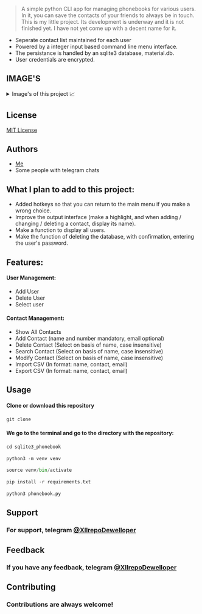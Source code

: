 > A simple python CLI app for managing phonebooks for various users. In it, you can save the contacts of your friends to 
> always be in touch. This is my little project. Its development is underway and it is not finished yet. I have not yet 
> come up with a decent name for it.

- Seperate contact list maintained for each user
- Powered by a integer input based command line menu interface.  
- The persistance is handled by an sqlite3 database, material.db.
- User credentials are encrypted.

## IMAGE'S

<details>
<summary>
Image's of this project 📈
</summary>
<img src="https://github.com/tendil/sqlite3-phonebook/blob/main/pick/user_menu.png" height="400" width="400">
<img src="https://github.com/tendil/sqlite3-phonebook/blob/main/pick/add_user.png" height="400" width="400">
<img src="https://github.com/tendil/sqlite3-phonebook/blob/main/pick/contact_menu.png" height="400" width="400">
<img src="https://github.com/tendil/sqlite3-phonebook/blob/main/pick/show_all_contacts.png" height="400" width="400">
<img src="https://github.com/tendil/sqlite3-phonebook/blob/main/pick/export.png" height="400" width="800">
</details>


## License

[MIT License](https://ru.wikipedia.org/wiki/%D0%9B%D0%B8%D1%86%D0%B5%D0%BD%D0%B7%D0%B8%D1%8F_MIT)

## Authors

* <a href="https://github.com/tendil">Me</a>
* Some people with telegram chats 

## What I plan to add to this project:
-  Added hotkeys so that you can return to the main menu if you make a wrong choice.
- Improve the output interface (make a highlight, and when adding / changing / deleting a contact, display its name).
- Make a function to display all users. 
- Make the function of deleting the database, with confirmation, entering the user's password.

## Features:
#### User Management:
- Add User
- Delete User
- Select user

#### Contact Management:
- Show All Contacts
- Add Contact (name and number mandatory, email optional)
- Delete Contact (Select on basis of name, case insensitive)
- Search Contact (Select on basis of name, case insensitive)
- Modify Contact (Select on basis of name, case insensitive)
- Import CSV (In format: name, contact, email)
- Export CSV (In format: name, contact, email)

## Usage

#### **Clone or download this repository**

```python
git clone 
```

#### We go to the terminal and go to the directory with the repository:

```python
cd sqlite3_phonebook
```

```python
python3 -m venv venv
```

```python
source venv/bin/activate
 ```

```python
pip install -r requirements.txt
```

```python
python3 phonebook.py
```

## Support

### For support, telegram [@XllrepoDewelloper](https://t.me/XllrepoDewelloper)

## Feedback

### If you have any feedback, telegram [@XllrepoDewelloper](https://t.me/XllrepoDewelloper)

## Contributing

### Contributions are always welcome!


